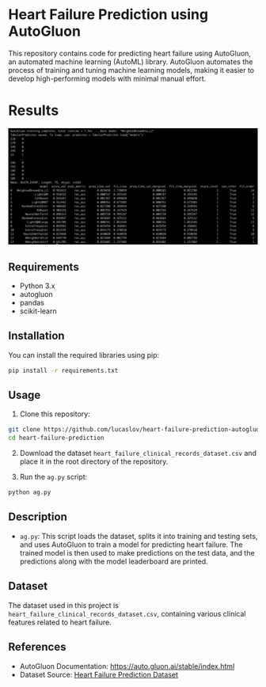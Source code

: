 # Heart Failure Prediction using AutoGluon

This repository contains code for predicting heart failure using AutoGluon, an automated machine learning (AutoML) library. AutoGluon automates the process of training and tuning machine learning models, making it easier to develop high-performing models with minimal manual effort.

# Results
![Results](https://github.com/lucaslov/heart-failure-prediction-autogluon/blob/main/result.png?raw=true)

## Requirements
- Python 3.x
- autogluon
- pandas
- scikit-learn

## Installation
You can install the required libraries using pip:

```bash
pip install -r requirements.txt
```

## Usage
1. Clone this repository:

```bash
git clone https://github.com/lucaslov/heart-failure-prediction-autogluon.git
cd heart-failure-prediction
```

2. Download the dataset `heart_failure_clinical_records_dataset.csv` and place it in the root directory of the repository.

3. Run the `ag.py` script:

```bash
python ag.py
```

## Description
- `ag.py`: This script loads the dataset, splits it into training and testing sets, and uses AutoGluon to train a model for predicting heart failure. The trained model is then used to make predictions on the test data, and the predictions along with the model leaderboard are printed.

## Dataset
The dataset used in this project is `heart_failure_clinical_records_dataset.csv`, containing various clinical features related to heart failure.

## References
- AutoGluon Documentation: https://auto.gluon.ai/stable/index.html
- Dataset Source: [Heart Failure Prediction Dataset](https://www.kaggle.com/datasets/andrewmvd/heart-failure-clinical-data)